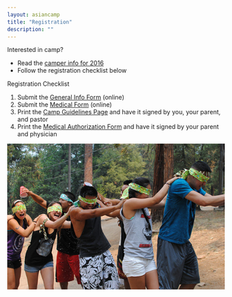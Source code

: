 ```yaml
---
layout: asiancamp
title: "Registration"
description: ""
---
```


Interested in camp?

* Read the [camper info for 2016](/assets/docs/ACCamperAppInfoforwebsite2016.docx)
* Follow the registration checklist below

Registration Checklist

1. Submit the [General Info Form](https://goo.gl/Ojb332) (online)
2. Submit the [Medical Form](https://goo.gl/W5M55d) (online)
3. Print the [Camp Guidelines Page](/assets/docs/ACCampGuidelines2016.pdf) and have it signed by you, your parent, and pastor
4.  Print the [Medical Authorization Form](/assets/docs/ACMedicalAuthorizationForm2016.pdf)  and have it signed by your parent and physician

<img class="img-rounded" src="/assets/img/asiancamp/Registration.jpg">
